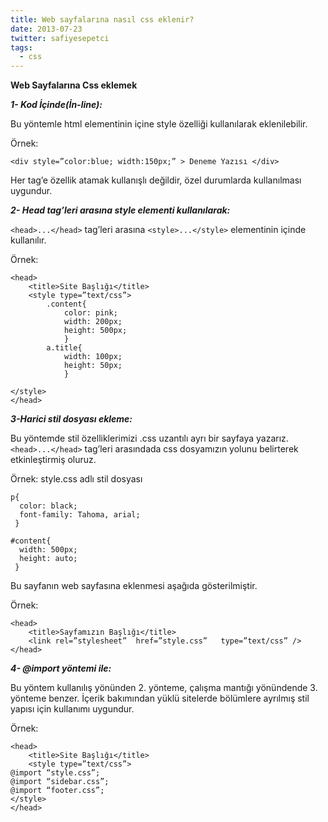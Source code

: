 ```yaml
---
title: Web sayfalarına nasıl css eklenir?
date: 2013-07-23
twitter: safiyesepetci
tags:
  - css
---
```


**Web Sayfalarına Css eklemek**

***1- Kod İçinde(İn-line):***

Bu yöntemle html elementinin içine style özelliği kullanılarak eklenilebilir.

Örnek:

    <div style=”color:blue; width:150px;” > Deneme Yazısı </div>


Her tag’e özellik atamak kullanışlı değildir, özel durumlarda kullanılması uygundur.

***2- Head tag’leri arasına style elementi kullanılarak:***

`<head>...</head>` tag’leri arasına `<style>...</style>` elementinin içinde kullanılır.

Örnek:

    <head>
        <title>Site Başlığı</title>
        <style type=”text/css”>
            .content{
                color: pink;
                width: 200px;
                height: 500px;
                }
            a.title{
                width: 100px;
                height: 50px;
                }

    </style>
    </head>


***3-Harici stil dosyası ekleme:***

Bu yöntemde stil özelliklerimizi .css uzantılı ayrı bir sayfaya yazarız. `<head>...</head>` tag’leri arasındada css dosyamızın yolunu belirterek etkinleştirmiş oluruz.

Örnek: style.css adlı stil dosyası

    p{
      color: black;
      font-family: Tahoma, arial;
     }

    #content{
      width: 500px;
      height: auto;
     }


Bu sayfanın web sayfasına eklenmesi aşağıda gösterilmiştir.

Örnek:

    <head>
        <title>Sayfamızın Başlığı</title>
        <link rel=”stylesheet”  href=”style.css”   type=”text/css” />
    </head>


***4- @import yöntemi ile:***

Bu yöntem kullanılış yönünden 2. yönteme, çalışma mantığı yönündende 3. yönteme benzer. İçerik bakımından yüklü sitelerde bölümlere ayrılmış stil yapısı için kullanımı uygundur.

Örnek:

    <head>
        <title>Site Başlığı</title>
        <style type=”text/css”>
    @import “style.css”;
    @import “sidebar.css”;
    @import “footer.css”;
    </style>
    </head>
